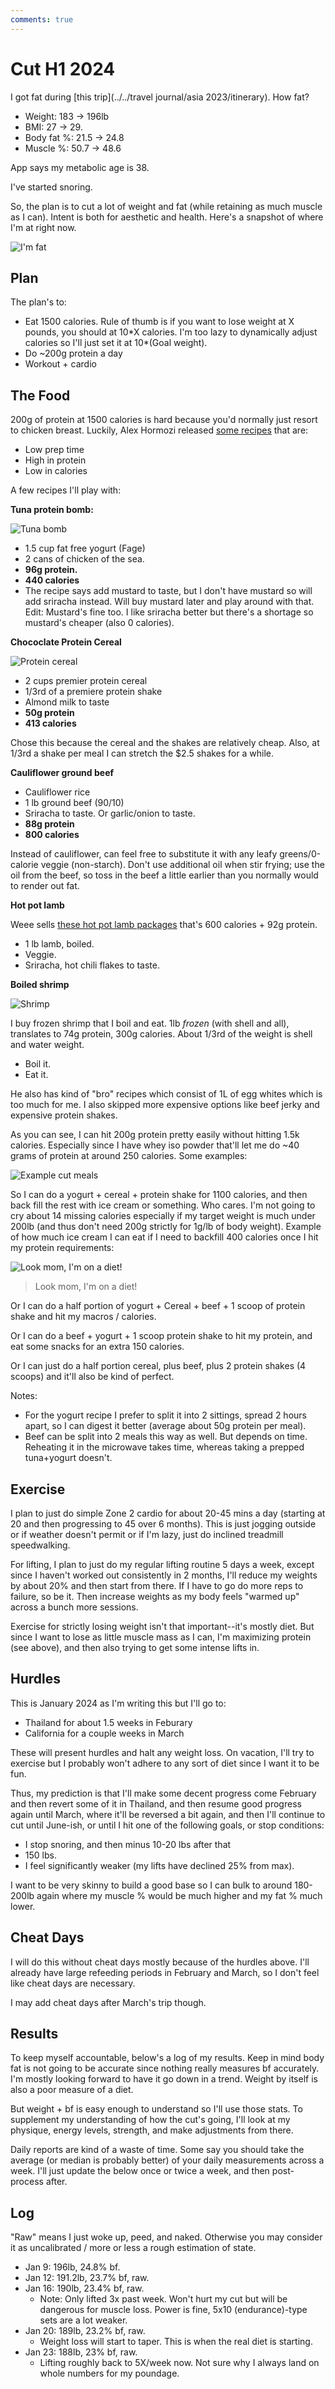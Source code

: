 ```yaml
---
comments: true
---
```




# Cut H1 2024

I got fat during [this trip](../../travel journal/asia 2023/itinerary). How fat?

* Weight: 183 -> 196lb
* BMI: 27 -> 29.
* Body fat %: 21.5 -> 24.8
* Muscle %: 50.7 -> 48.6

App says my metabolic age is 38.

I've started snoring.

So, the plan is to cut a lot of weight and fat (while retaining as much muscle as I can). Intent is both for aesthetic and health. Here's a snapshot of where I'm at right now.

![I'm fat](../images/imfat.jpg)

## Plan

The plan's to:

* Eat 1500 calories. Rule of thumb is if you want to lose weight at X pounds, you should at 10\*X calories. I'm too lazy to dynamically adjust calories so I'll just set it at 10\*(Goal weight).
* Do ~200g protein a day
* Workout + cardio

## The Food

200g of protein at 1500 calories is hard because you'd normally just resort to chicken breast. Luckily, Alex Hormozi released [some recipes](https://www.acquisition.com/hubfs/One%20of%20Zero/Hormozi%20full%20cookbook.pdf?utm_campaign=Mozination%20Newsletter&utm_medium=email&_hsmi=288555990&_hsenc=p2ANqtz---baP2TbueDsTE8tk-XWaYca6eeKjqhLljPa-5ORNohbrlXpJiKVVeFOa20ZWqEFPi3pRI1kGAgbKQUWe769QxIbJorw&utm_content=288555990&utm_source=hs_automation) that are:

- Low prep time
- High in protein
- Low in calories

A few recipes I'll play with:

**Tuna protein bomb:**

![Tuna bomb](../images/tuna_bomb.jpg)

- 1.5 cup fat free yogurt (Fage)
- 2 cans of chicken of the sea.
- **96g protein.**
- **440 calories**
- The recipe says add mustard to taste, but I don't have mustard so will add sriracha instead. Will buy mustard later and play around with that. Edit: Mustard's fine too. I like sriracha better but there's a shortage so mustard's cheaper (also 0 calories).

**Chococlate Protein Cereal**

![Protein cereal](../images/protein_cereal.jpg)

* 2 cups premier protein cereal
* 1/3rd of a premiere protein shake
* Almond milk to taste
* **50g protein**
* **413 calories**

Chose this because the cereal and the shakes are relatively cheap. Also, at 1/3rd a shake per meal I can stretch the $2.5 shakes for a while.

**Cauliflower ground beef**

* Cauliflower rice
* 1 lb ground beef (90/10)
* Sriracha to taste. Or garlic/onion to taste.
* **88g protein**
* **800 calories**

Instead of cauliflower, can feel free to substitute it with any leafy greens/0-calorie veggie (non-starch). Don't use additional oil when stir frying; use the oil from the beef, so toss in the beef a little earlier than you normally would to render out fat.

**Hot pot lamb**

Weee sells [these hot pot lamb packages](https://www.sayweee.com/en/product/Sliced-Lamb-Shoulder-Roll/101096) that's 600 calories + 92g protein.

* 1 lb lamb, boiled.
* Veggie.
* Sriracha, hot chili flakes to taste.

**Boiled shrimp**

![Shrimp](../images/boiled_shrimp.jpg)

I buy frozen shrimp that I boil and eat. 1lb *frozen* (with shell and all), translates to 74g protein, 300g calories. About 1/3rd of the weight is shell and water weight.

* Boil it.
* Eat it.

He also has kind of "bro" recipes which consist of 1L of egg whites which is too much for me. I also skipped more expensive options like beef jerky and expensive protein shakes.

As you can see, I can hit 200g protein pretty easily without hitting 1.5k calories. Especially since I have whey iso powder that'll let me do ~40 grams of protein at around 250 calories. Some examples:

![Example cut meals](../images/meals_example.jpg)

So I can do a yogurt + cereal + protein shake for 1100 calories, and then back fill the rest with ice cream or something. Who cares. I'm not going to cry about 14 missing calories especially if my target weight is much under 200lb (and thus don't need 200g strictly for 1g/lb of body weight). Example of how much ice cream I can eat if I need to backfill 400 calories once I hit my protein requirements:

![Look mom, I'm on a diet!](../images/icecream_diet.jpg)

> Look mom, I'm on a diet!

Or I can do a half portion of yogurt + Cereal + beef + 1 scoop of protein shake and hit my macros / calories.

Or I can do a beef + yogurt + 1 scoop protein shake to hit my protein, and eat some snacks for an extra 150 calories.

Or I can just do a half portion cereal, plus beef, plus 2 protein shakes (4 scoops) and it'll also be kind of perfect.

Notes:

* For the yogurt recipe I prefer to split it into 2 sittings, spread 2 hours apart, so I can digest it better (average about 50g protein per meal).
* Beef can be split into 2 meals this way as well. But depends on time. Reheating it in the microwave takes time, whereas taking a prepped tuna+yogurt doesn't.

## Exercise

I plan to just do simple Zone 2 cardio for about 20-45 mins a day (starting at 20 and then progressing to 45 over 6 months). This is just jogging outside or if weather doesn't permit or if I'm lazy, just do inclined treadmill speedwalking.

For lifting, I plan to just do my regular lifting routine 5 days a week, except since I haven't worked out consistently in 2 months, I'll reduce my weights by about 20% and then start from there. If I have to go do more reps to failure, so be it. Then increase weights as my body feels "warmed up" across a bunch more sessions.

Exercise for strictly losing weight isn't that important--it's mostly diet. But since I want to lose as little muscle mass as I can, I'm maximizing protein (see above), and then also trying to get some intense lifts in.

## Hurdles

This is January 2024 as I'm writing this but I'll go to:

* Thailand for about 1.5 weeks in Feburary
* California for a couple weeks in March

These will present hurdles and halt any weight loss. On vacation, I'll try to exercise but I probably won't adhere to any sort of diet since I want it to be fun.

Thus, my prediction is that I'll make some decent progress come February and then revert some of it in Thailand, and then resume good progress again until March, where it'll be reversed a bit again, and then I'll continue to cut until June-ish, or until I hit one of the following goals, or stop conditions:

* I stop snoring, and then minus 10-20 lbs after that
* 150 lbs.
* I feel significantly weaker (my lifts have declined 25% from max).

I want to be very skinny to build a good base so I can bulk to around 180-200lb again where my muscle % would be much higher and my fat % much lower.

## Cheat Days

I will do this without cheat days mostly because of the hurdles above. I'll already have large refeeding periods in February and March, so I don't feel like cheat days are necessary.

I may add cheat days after March's trip though.

## Results

To keep myself accountable, below's a log of my results. Keep in mind body fat is not going to be accurate since nothing really measures bf accurately. I'm mostly looking forward to have it go down in a trend. Weight by itself is also a poor measure of a diet.

But weight + bf is easy enough to understand so I'll use those stats. To supplement my understanding of how the cut's going, I'll look at my physique, energy levels, strength, and make adjustments from there.

Daily reports are kind of a waste of time. Some say you should take the average (or median is probably better) of your daily measurements across a week. I'll just update the below once or twice a week, and then post-process after.

## Log

"Raw" means I just woke up, peed, and naked. Otherwise you may consider it as uncalibrated / more or less a rough estimation of state.

* Jan 9: 196lb, 24.8% bf.
* Jan 12: 191.2lb, 23.7% bf, raw.
* Jan 16: 190lb, 23.4% bf, raw.
    * Note: Only lifted 3x past week. Won't hurt my cut but will be dangerous for muscle loss. Power is fine, 5x10 (endurance)-type sets are a lot weaker.
* Jan 20: 189lb, 23.2% bf, raw.
    * Weight loss will start to taper. This is when the real diet is starting.
* Jan 23: 188lb, 23% bf, raw.
    * Lifting roughly back to 5X/week now. Not sure why I always land on whole numbers for my poundage.
